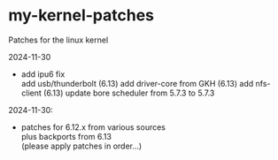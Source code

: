 # my-kernel-patches
Patches for the linux kernel

2024-11-30
- add ipu6 fix  
  add usb/thunderbolt (6.13)
  add driver-core from GKH (6.13)
  add nfs-client (6.13)
  update bore scheduler from 5.7.3 to 5.7.3

2024-11-30:
- patches for 6.12.x from various sources  
  plus backports from 6.13  
  (please apply patches in order...)
